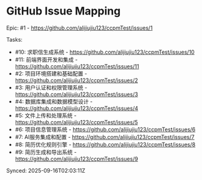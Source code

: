 # GitHub Issue Mapping

Epic: #1 - https://github.com/alijiujiu123/ccpmTest/issues/1

Tasks:
- #10: 求职信生成系统 - https://github.com/alijiujiu123/ccpmTest/issues/10
- #11: 前端界面开发和集成 - https://github.com/alijiujiu123/ccpmTest/issues/11
- #2: 项目环境搭建和基础配置 - https://github.com/alijiujiu123/ccpmTest/issues/2
- #3: 用户认证和权限管理系统 - https://github.com/alijiujiu123/ccpmTest/issues/3
- #4: 数据库集成和数据模型设计 - https://github.com/alijiujiu123/ccpmTest/issues/4
- #5: 文件上传和处理系统 - https://github.com/alijiujiu123/ccpmTest/issues/5
- #6: 项目信息管理系统 - https://github.com/alijiujiu123/ccpmTest/issues/6
- #7: AI服务集成和配置 - https://github.com/alijiujiu123/ccpmTest/issues/7
- #8: 简历优化规则引擎 - https://github.com/alijiujiu123/ccpmTest/issues/8
- #9: 简历生成和导出系统 - https://github.com/alijiujiu123/ccpmTest/issues/9

Synced: 2025-09-16T02:03:11Z

